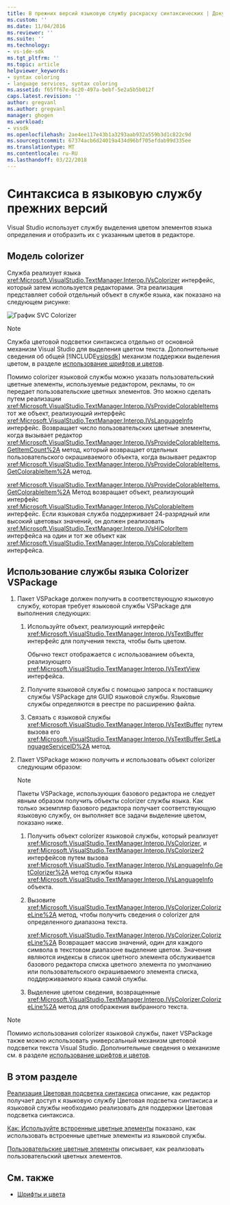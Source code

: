 ```yaml
---
title: В прежних версий языковую службу раскраску синтаксических | Документы Microsoft
ms.custom: ''
ms.date: 11/04/2016
ms.reviewer: ''
ms.suite: ''
ms.technology:
- vs-ide-sdk
ms.tgt_pltfrm: ''
ms.topic: article
helpviewer_keywords:
- syntax coloring
- language services, syntax coloring
ms.assetid: f65ff67e-8c20-497a-bebf-5e2a5b5b012f
caps.latest.revision: ''
author: gregvanl
ms.author: gregvanl
manager: ghogen
ms.workload:
- vssdk
ms.openlocfilehash: 2ae4ee117e43b1a3293aab932a559b3d1c822c9d
ms.sourcegitcommit: 67374acb6d24019a434d96bf705efdab99d335ee
ms.translationtype: MT
ms.contentlocale: ru-RU
ms.lasthandoff: 03/22/2018
---
```

# <a name="syntax-coloring-in-a-legacy-language-service"></a>Синтаксиса в языковую службу прежних версий

Visual Studio использует службу выделения цветом элементов языка определения и отобразить их с указанным цветов в редакторе.

## <a name="colorizer-model"></a>Модель colorizer
 Служба реализует языка <xref:Microsoft.VisualStudio.TextManager.Interop.IVsColorizer> интерфейс, который затем используется редакторами. Эта реализация представляет собой отдельный объект в службе языка, как показано на следующем рисунке:

 ![График SVC Colorizer](../../extensibility/internals/media/figlgsvccolorizer.gif)

> [!NOTE]
>  Служба цветовой подсветки синтаксиса отдельно от основной механизм Visual Studio для выделения цветом текста. Дополнительные сведения об общей [!INCLUDE[vsipsdk](../../extensibility/includes/vsipsdk_md.md)] механизм поддержки выделения цветом, в разделе [использование шрифтов и цветов](../../extensibility/using-fonts-and-colors.md).

 Помимо colorizer языковой службы можно указать пользовательский цветные элементы, используемые редактором, рекламы, то он передает пользовательские цветных элементов. Это можно сделать путем реализации <xref:Microsoft.VisualStudio.TextManager.Interop.IVsProvideColorableItems> тот же объект, реализующий интерфейс <xref:Microsoft.VisualStudio.TextManager.Interop.IVsLanguageInfo> интерфейс. Возвращает число пользовательских цветные элементы, когда вызывает редактор <xref:Microsoft.VisualStudio.TextManager.Interop.IVsProvideColorableItems.GetItemCount%2A> метод, который возвращает отдельных пользовательского окрашиваемого объекта, когда вызывает редактор <xref:Microsoft.VisualStudio.TextManager.Interop.IVsProvideColorableItems.GetColorableItem%2A> метод.

 <xref:Microsoft.VisualStudio.TextManager.Interop.IVsProvideColorableItems.GetColorableItem%2A> Метод возвращает объект, реализующий интерфейс <xref:Microsoft.VisualStudio.TextManager.Interop.IVsColorableItem> интерфейс. Если языковая служба поддерживает 24-разрядный или высокий цветовых значений, он должен реализовать <xref:Microsoft.VisualStudio.TextManager.Interop.IVsHiColorItem> интерфейса на один и тот же объект как <xref:Microsoft.VisualStudio.TextManager.Interop.IVsColorableItem> интерфейса.

## <a name="how-a-vspackage-uses-a-language-service-colorizer"></a>Использование службы языка Colorizer VSPackage

1.  Пакет VSPackage должен получить в соответствующую языковую службу, которая требует языковой службы VSPackage для выполнения следующих:

    1.  Используйте объект, реализующий интерфейс <xref:Microsoft.VisualStudio.TextManager.Interop.IVsTextBuffer> интерфейс для получения текста, чтобы быть цветом.

         Обычно текст отображается с использованием объекта, реализующего <xref:Microsoft.VisualStudio.TextManager.Interop.IVsTextView> интерфейса.

    2.  Получите языковой службы с помощью запроса к поставщику службы VSPackage для GUID языковой службы. Языковые службы определяются в реестре по расширению файла.

    3.  Связать с языковой службы <xref:Microsoft.VisualStudio.TextManager.Interop.IVsTextBuffer> путем вызова его <xref:Microsoft.VisualStudio.TextManager.Interop.IVsTextBuffer.SetLanguageServiceID%2A> метод.

2.  Пакет VSPackage можно получить и использовать объект colorizer следующим образом:

    > [!NOTE]
    > Пакеты VSPackage, использующих базового редактора не следует явным образом получить объекты colorizer службы языка. Как только экземпляр базового редактора получает соответствующую языковую службу, он выполняет все задачи выделение цветом, показано ниже.

    1.  Получить объект colorizer языковой службы, который реализует <xref:Microsoft.VisualStudio.TextManager.Interop.IVsColorizer>, и <xref:Microsoft.VisualStudio.TextManager.Interop.IVsColorizer2> интерфейсов путем вызова <xref:Microsoft.VisualStudio.TextManager.Interop.IVsLanguageInfo.GetColorizer%2A> метод службы языка <xref:Microsoft.VisualStudio.TextManager.Interop.IVsLanguageInfo> объекта.

    2.  Вызовите <xref:Microsoft.VisualStudio.TextManager.Interop.IVsColorizer.ColorizeLine%2A> метод, чтобы получить сведения о colorizer для определенного диапазона текста.

         <xref:Microsoft.VisualStudio.TextManager.Interop.IVsColorizer.ColorizeLine%2A> Возвращает массив значений, один для каждого символа в текстовом диапазоне выделение цветом. Значения являются индексы в список цветного элемента обслуживается базового редактора списка цветного элемента по умолчанию или пользовательского окрашиваемого элемента списка, поддерживаемого языка самой службы.

    3.  Выделение цветом сведения, возвращенные <xref:Microsoft.VisualStudio.TextManager.Interop.IVsColorizer.ColorizeLine%2A> метод для отображения выбранного текста.

> [!NOTE]
>  Помимо использования colorizer языковой службы, пакет VSPackage также можно использовать универсальный механизм цветовой подсветки текста Visual Studio. Дополнительные сведения о механизме см. в разделе [использование шрифтов и цветов](../../extensibility/using-fonts-and-colors.md).

## <a name="in-this-section"></a>В этом разделе
 [Реализация Цветовая подсветка синтаксиса](../../extensibility/internals/implementing-syntax-coloring.md) описание, как редактор получает доступ к языковую службу Цветовая подсветка синтаксиса и языковой службы необходимо реализовать для поддержки Цветовая подсветка синтаксиса.

 [Как: Используйте встроенные цветные элементы](../../extensibility/internals/how-to-use-built-in-colorable-items.md) показано, как использовать встроенные цветные элементы из языковой службы.

 [Пользовательские цветные элементы](../../extensibility/internals/custom-colorable-items.md) описывает, как реализовать пользовательский цветных элементов.

## <a name="see-also"></a>См. также

- [Шрифты и цвета](../../extensibility/using-fonts-and-colors.md)